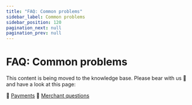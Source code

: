 ```yaml
---
title: "FAQ: Common problems"
sidebar_label: Common problems
sidebar_position: 120
pagination_next: null
pagination_prev: null
---
```


# FAQ: Common problems

This content is being moved to the knowledge base. Please bear with us 🐻 and have a look at this page:

🔎 [Payments](../knowledge-base/payments.md)
🔎 [Merchant questions](../knowledge-base/merchant-questions.md)
